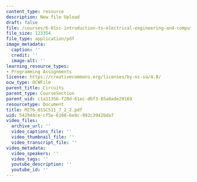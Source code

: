 ```yaml
---
content_type: resource
description: New file Upload
draft: false
file: /courses/6-01sc-introduction-to-electrical-engineering-and-computer-science-i-spring-2011/542944cecf5e61086e9c992c3942bda7_MIT6_01SCS11_7_2_2.pdf
file_size: 123354
file_type: application/pdf
image_metadata:
  caption: ''
  credit: ''
  image-alt: ''
learning_resource_types:
- Programming Assignments
license: https://creativecommons.org/licenses/by-nc-sa/4.0/
ocw_type: OCWFile
parent_title: Circuits
parent_type: CourseSection
parent_uid: c1a11356-f20d-61ec-dbf3-85a0ade29169
resourcetype: Document
title: MIT6_01SCS11_7_2_2.pdf
uid: 542944ce-cf5e-6108-6e9c-992c3942bda7
video_files:
  archive_url: ''
  video_captions_file: ''
  video_thumbnail_file: ''
  video_transcript_file: ''
video_metadata:
  video_speakers: ''
  video_tags: ''
  youtube_description: ''
  youtube_id: ''
---
```

